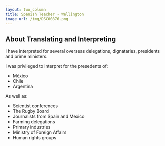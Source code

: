 ```yaml
---
layout: two_column
title: Spanish Teacher - Wellington
image_url: /img/DSC00876.png
---
```


## About Translating and Interpreting

I have interpreted for several overseas delegations, dignataries, presidents and prime ministers. 

I was privileged to interpret for the presedents of:
* México
* Chile
* Argentina

As well as:
* Scientist conferences
* The Rugby Board
* Journalists from Spain and Mexico
* Farming delegations
* Primary industries
* Ministry of Foreign Affairs
* Human rights groups
